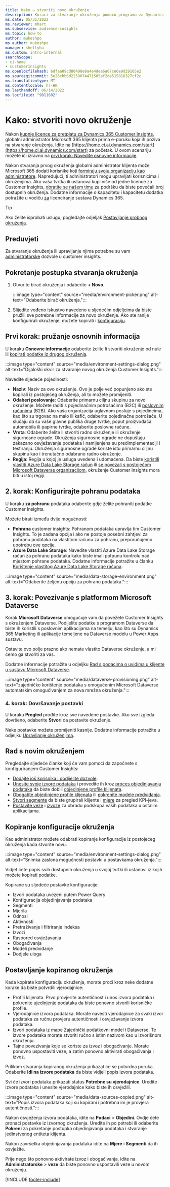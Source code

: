 ```yaml
---
title: Kako – stvoriti novo okruženje
description: Koraci za stvaranje okruženja pomoću programa za Dynamics 365 Customer Insights.
ms.date: 05/31/2022
ms.reviewer: mhart
ms.subservice: audience-insights
ms.topic: how-to
author: mukeshpo
ms.author: mukeshpo
manager: shellyha
ms.custom: intro-internal
searchScope:
- ci-home
- customerInsights
ms.openlocfilehash: 6dfaa09cd80498e9a4e4dea6a07ce6e9d29105e2
ms.sourcegitcommit: 5e26cbb6d2258074471505af2da515818327cf2c
ms.translationtype: MT
ms.contentlocale: hr-HR
ms.lasthandoff: 06/14/2022
ms.locfileid: "9011602"
---
```

# <a name="how-to-create-a-new-environment"></a>Kako: stvoriti novo okruženje

Nakon [kupnje licence za pretplatu za Dynamics 365 Customer Insights](paid-license.md), globalni administrator Microsoft 365 klijenta prima e-poruku koja ih poziva na stvaranje okruženja. Idite na [https://home.ci.ai.dynamics.com/start](https://home.ci.ai.dynamics.com/start) za početak. U ovom scenariju možete ići izravno na [prvi korak: Navedite osnovne informacije](#step-1-provide-basic-information).

Nakon stvaranja prvog okruženja globalni administrator klijenta može Microsoft 365 dodati korisnike koji [formiraju svoju organizaciju kao administratore](permissions.md). Napredujući, ti administratori mogu upravljati korisnicima i okruženjima. Ako vaša tvrtka ili ustanova kupi više od jedne licence za Customer Insights, [obratite se našem timu](https://go.microsoft.com/fwlink/?linkid=2079641) za podršku da biste povećali broj dostupnih okruženja. Dodatne informacije o kapacitetu i kapacitetu dodatka potražite u vodiču [za](https://go.microsoft.com/fwlink/?LinkId=866544) licenciranje sustava Dynamics 365.

> [!TIP]
> Ako želite isprobati uslugu, pogledajte odjeljak [Postavljanje probnog okruženja](trial-signup.md).

## <a name="prerequisites"></a>Preduvjeti

Za stvaranje okruženja ili upravljanje njima potrebne su vam [administratorske](permissions.md) dozvole u customer insights.

## <a name="start-the-environment-creation-process"></a>Pokretanje postupka stvaranja okruženja

1. Otvorite birač okruženja i odaberite **+ Novo**.
  
   :::image type="content" source="media/environment-picker.png" alt-text="Odaberite birač okruženja.":::

1. Slijedite vođeno iskustvo navedeno u sljedećim odjeljcima da biste pružili sve potrebne informacije za novo okruženje. Ako ste ranije konfigurirali okruženje, možete kopirati i [konfiguraciju](#copy-the-environment-configuration).

## <a name="step-1-provide-basic-information"></a>Prvi korak: pružanje osnovnih informacija

U koraku **Osnovne informacije** odaberite želite li stvoriti okruženje od nule ili [kopirati podatke iz drugog okruženja](#copy-the-environment-configuration).

   :::image type="content" source="media/environment-settings-dialog.png" alt-text="Dijaloški okvir za stvaranje novog okruženja Customer Insights.":::

Navedite sljedeće pojedinosti:

- **Naziv**: Naziv za ovo okruženje. Ovo je polje već popunjeno ako ste kopirali iz postojećeg okruženja, ali to možete promijeniti.
- **Odaberi poslovanje**: Odaberite primarnu ciljnu skupinu za novo okruženje. Možete raditi s pojedinačnim potrošačima (B2C) ili [poslovnim računima](work-with-business-accounts.md) (B2B). Ako vaša organizacija uglavnom posluje s pojedincima, kao što su trgovac na malo ili kafić, odaberite pojedinačne potrošače. U slučaju da su vaše glavne publika druge tvrtke, poput proizvođača automobila ili papirne tvrtke, odaberite poslovne račune.
- **Vrsta**: Odaberite želite li stvoriti radno okruženje ili okruženje sigurnosne ograde. Okruženja sigurnosne ograde ne dopuštaju zakazano osvježavanje podataka i namijenjena su predimplementaciji i testiranju. Okruženja sigurnosne ograde koriste istu primarnu ciljnu skupinu kao i trenutačno odabrano radno okruženje.
- **Regija**: Regija u kojoj je usluga uvedena i udomaćena. Da biste [koristili vlastiti Azure Data Lake Storage račun](own-data-lake-storage.md) ili [se povezali s postojećom Microsoft Dataverse organizacijom](customer-insights-dataverse.md), okruženje Customer Insights mora biti u istoj regiji.

## <a name="step-2-configure-data-storage"></a>2. korak: Konfigurirajte pohranu podataka

U koraku **za pohranu** podataka odaberite gdje želite pohraniti podatke Customer Insights.

Možete birati između dvije mogućnosti:

- **Pohrana** customer insights: Pohranom podataka upravlja tim Customer Insights. To je zadana opcija i ako ne postoje posebni zahtjevi za pohranu podataka na vlastitom računu za pohranu, preporučujemo upotrebu ove opcije.
- **Azure Data Lake Storage**: Navedite vlastiti Azure Data Lake Storage račun za pohranu podataka kako biste imali potpunu kontrolu nad mjestom pohrane podataka. Dodatne informacije potražite u članku [Korištenje vlastitog Azure Data Lake Storage računa](own-data-lake-storage.md).

:::image type="content" source="media/data-storage-environment.png" alt-text="Odaberite željenu opciju za pohranu podataka.":::

## <a name="step-3-connect-to-microsoft-dataverse"></a>3. korak: Povezivanje s platformom Microsoft Dataverse

Korak **Microsoft Dataverse** omogućuje vam da povežete Customer Insights s okruženjem Dataverse. Podijelite podatke s programom Dataverse da biste ih koristili s poslovnim aplikacijama na temelju, kao što su Dynamics 365 Marketing ili aplikacije temeljene na Dataverse modelu u Power Apps sustavu.


Ostavite ovo polje prazno ako nemate vlastito Dataverse okruženje, a mi ćemo ga stvoriti za vas.

Dodatne informacije potražite u odjeljku [Rad s podacima o uvidima u klijente u sustavu Microsoft Dataverse](customer-insights-dataverse.md).

:::image type="content" source="media/dataverse-provisioning.png" alt-text="zajedničko korištenje podataka s omogućenim Microsoft Dataverse automatskim omogućivanjem za nova mrežna okruženja.":::

### <a name="step-4-finalize-the-settings"></a>4. korak: Dovršavanje postavki

U koraku **Pregled** prođite kroz sve navedene postavke. Ako sve izgleda dovršeno, odaberite **Stvori** da postavite okruženje.

Neke postavke možete promijeniti kasnije. Dodatne informacije potražite u odjeljku [Upravljanje okruženjima](manage-environments.md).

## <a name="work-with-your-new-environment"></a>Rad s novim okruženjem

Pregledajte sljedeće članke koji će vam pomoći da započnete s konfiguriranjem Customer Insights:

- [Dodajte još korisnika i dodijelite dozvole](permissions.md).
- [Unesite svoje izvore podataka](data-sources.md) i provedite ih kroz [proces objedinjavanja podataka](data-unification.md) da biste dobili [objedinjene profile klijenata](customer-profiles.md).
- [Obogatite objedinjene profile klijenata](enrichment-hub.md) ili [pokrenite modele predviđanja](predictions-overview.md).
- [Stvori segmente](segments.md) da biste grupirali klijente i [mjere](measures.md) za pregled KPI-jeva.
- [Postavite veze](connections.md) i [izvoze](export-destinations.md) za obradu podskupa vaših podataka u ostalim aplikacijama.

## <a name="copy-the-environment-configuration"></a>Kopiranje konfiguracije okruženja

Kao administrator možete odabrati kopiranje konfiguracije iz postojećeg okruženja kada stvorite novu.

:::image type="content" source="media/environment-settings-dialog.png" alt-text="Snimka zaslona mogućnosti postavki u postavkama okruženja.":::

Vidjet ćete popis svih dostupnih okruženja u svojoj tvrtki ili ustanovi iz kojih možete kopirati podatke.

Kopirane su sljedeće postavke konfiguracije:

- Izvori podataka uvezeni putem Power Query
- Konfiguracija objedinjavanja podataka
- Segmenti
- Mjerila
- Odnosi
- Aktivnosti
- Pretraživanje i filtriranje indeksa
- Izvozi
- Raspored osvježavanja
- Obogaćivanja
- Modeli predviđanje
- Dodjele uloga

## <a name="set-up-a-copied-environment"></a>Postavljanje kopiranog okruženja

Kada kopirate konfiguraciju okruženja, morate proći kroz neke dodatne korake da biste potvrdili vjerodajnice:

- Profili klijenata. Prvo provjerite autentičnost i unos izvora podataka i pokrenite ujedinjenje podataka da biste ponovno stvorili korisničke profile.
- Vjerodajnice izvora podataka. Morate navesti vjerodajnice za svaki izvor podataka za ručnu provjeru autentičnosti i osvježavanje izvora podataka.
- Izvori podataka iz mape Zajednički podatkovni model i Dataverse. Te izvore podataka morate stvoriti ručno s istim nazivom kao u izvorišnom okruženju.
- Tajne povezivanja koje se koriste za izvoz i obogaćivanje. Morate ponovno uspostaviti veze, a zatim ponovno aktivirati obogaćivanja i izvoz.

Prilikom stvaranja kopiranog okruženja prikazat će se potvrdna poruka. Odaberite **Idi na izvore podataka** da biste vidjeli popis izvora podataka.

Svi će izvori podataka prikazati status **Potrebne su vjerodajnice**. Uredite izvore podataka i unesite vjerodajnice kako biste ih osvježili.

:::image type="content" source="media/data-sources-copied.png" alt-text="Popis izvora podataka koji su kopirani i potrebna im je provjera autentičnosti.":::

Nakon osvježenja izvora podataka, idite na **Podaci** > **Objedini**. Ovdje ćete pronaći postavke iz izvornog okruženja. Uredite ih po potrebi ili odaberite **Pokreni** za pokretanje postupka objedinjavanja podataka i stvaranje jedinstvenog entiteta klijenta.

Nakon završetka objedinjavanja podataka idite na **Mjere** i **Segmenti** da ih osvježite.

Prije nego što ponovno aktivirate izvoz i obogaćivanja, idite na **Administratorske** > **veze** da biste ponovno uspostavili veze u novom okruženju.

[!INCLUDE [footer-include](includes/footer-banner.md)]
